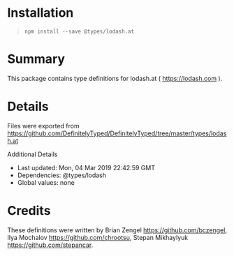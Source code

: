 # Installation
> `npm install --save @types/lodash.at`

# Summary
This package contains type definitions for lodash.at ( https://lodash.com ).

# Details
Files were exported from https://github.com/DefinitelyTyped/DefinitelyTyped/tree/master/types/lodash.at

Additional Details
 * Last updated: Mon, 04 Mar 2019 22:42:59 GMT
 * Dependencies: @types/lodash
 * Global values: none

# Credits
These definitions were written by Brian Zengel <https://github.com/bczengel>, Ilya Mochalov <https://github.com/chrootsu>, Stepan Mikhaylyuk <https://github.com/stepancar>.
